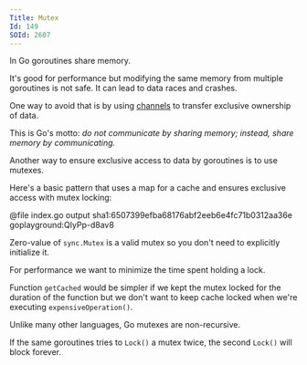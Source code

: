 ```yaml
---
Title: Mutex
Id: 149
SOId: 2607
---
```

In Go goroutines share memory.

It's good for performance but modifying the same memory from multiple goroutines is not safe. It can lead to data races and crashes.

One way to avoid that is by using [channels](141) to transfer exclusive ownership of data.

This is Go's motto: *do not communicate by sharing memory; instead, share memory by communicating.*

Another way to ensure exclusive access to data by goroutines is to use mutexes.

Here's a basic pattern that uses a map for a cache and ensures exclusive access with mutex locking:

@file index.go output sha1:6507399efba68176abf2eeb6e4fc71b0312aa36e goplayground:QlyPp-d8av8

Zero-value of `sync.Mutex` is a valid mutex so you don't need to explicitly initialize it.

For performance we want to minimize the time spent holding a lock.

Function `getCached` would be simpler if we kept the mutex locked for the duration of the function but we don't want to keep cache locked when we're executing `expensiveOperation()`.

Unlike many other languages, Go mutexes are non-recursive.

If the same goroutines tries to `Lock()` a mutex twice, the second `Lock()` will block forever.

